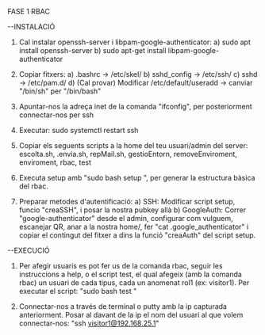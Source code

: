 FASE 1 RBAC


--INSTALACIÓ

1. Cal instalar openssh-server i libpam-google-authenticator: 
    a) sudo apt install openssh-server
    b) sudo apt-get install libpam-google-authenticator

2. Copiar fitxers:
    a) .bashrc -> /etc/skel/
    b) sshd_config -> /etc/ssh/
    c) sshd -> /etc/pam.d/
    d) (Cal provar) Modificar /etc/default/useradd -> canviar "/bin/sh" per "/bin/bash"

3. Apuntar-nos la adreça inet de la comanda "ifconfig", per posteriorment connectar-nos per ssh

4. Executar: sudo systemctl restart ssh

5. Copiar els seguents scripts a la home del teu usuari/admin del server:
    escolta.sh, .envia.sh, repMail.sh, gestioEntorn, removeEnviroment, enviroment, rbac, test

6. Executa setup amb "sudo bash setup <nomUsuari>", per generar la estructura bàsica del rbac.

7. Preparar metodes d'autentificació:
    a) SSH: Modificar script setup, funcio "creaSSH", i posar la nostra pubkey allà
    b) GoogleAuth: Correr "google-authenticator" desde el admin, configurar com vulguem, escanejar QR, anar a la nostra home/, fer "cat .google_authenticator" i copiar el contingut del fitxer a dins la funció "creaAuth" del script setup.



--EXECUCIÓ

1. Per afegir usuaris es pot fer us de la comanda rbac, seguir les instruccions a help, o el script test, el qual afegeix (amb la comanda rbac) un usuari de cada tipus, cada un anomenat rol1 (ex: visitor1).
Per executar el script: "sudo bash test <nomUsuari>"

2. Connectar-nos a través de terminal o putty amb la ip capturada anteriorment. Posar al davant de la ip el nom del usuari al que volem connectar-nos: "ssh visitor1@192.168.25.1"